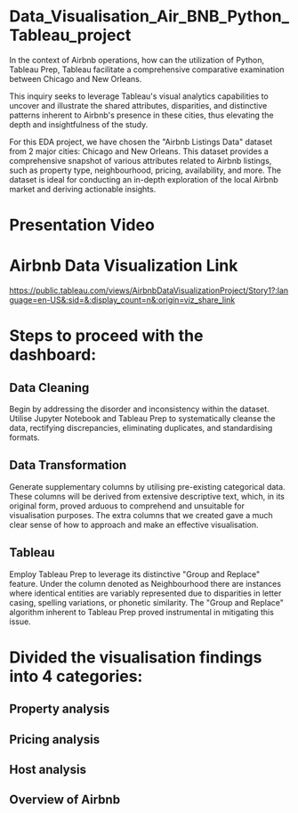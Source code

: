 # Data_Visualisation_Air_BNB_Python_Tableau_project
In the context of Airbnb operations, how can the utilization of Python, Tableau Prep, Tableau facilitate a comprehensive comparative examination between Chicago and New Orleans. 

This inquiry seeks to leverage Tableau's visual analytics capabilities to uncover and illustrate the shared attributes, disparities, and distinctive patterns inherent to Airbnb's presence in these cities, thus elevating the depth and insightfulness of the study.


For this EDA project, we have chosen the "Airbnb Listings Data" dataset from 2 major cities: Chicago and New Orleans. This dataset provides a comprehensive snapshot of various attributes related to Airbnb listings, such as property type, neighbourhood, pricing, availability, and more. The dataset is ideal for conducting an in-depth exploration of the local Airbnb market and deriving actionable insights.


# Presentation Video


# Airbnb Data Visualization Link

https://public.tableau.com/views/AirbnbDataVisualizationProject/Story1?:language=en-US&:sid=&:display_count=n&:origin=viz_share_link


# Steps to proceed with the dashboard:

## Data Cleaning

Begin by addressing the disorder and inconsistency within the dataset. Utilise Jupyter Notebook and Tableau Prep to systematically cleanse the data, rectifying discrepancies, eliminating duplicates, and standardising formats.

## Data Transformation

Generate supplementary columns by utilising pre-existing categorical data. These columns will be derived from extensive descriptive text, which, in its original form, proved arduous to comprehend and unsuitable for visualisation purposes. The extra columns that we created gave a much clear sense of how to approach and make an effective visualisation.

## Tableau

Employ Tableau Prep to leverage its distinctive "Group and Replace" feature. Under the column denoted as Neighbourhood there are instances where identical entities are variably represented due to disparities in letter casing, spelling variations, or phonetic similarity. The "Group and Replace" algorithm inherent to Tableau Prep proved instrumental in mitigating this issue.


# Divided the visualisation findings into 4 categories:

## Property analysis



## Pricing analysis



## Host analysis


## Overview of Airbnb
